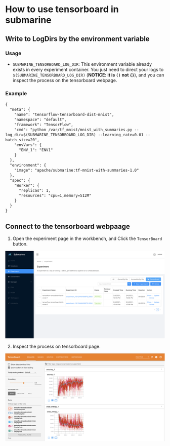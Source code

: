 <!--
Licensed to the Apache Software Foundation (ASF) under one
or more contributor license agreements.  See the NOTICE file
distributed with this work for additional information
regarding copyright ownership.  The ASF licenses this file
to you under the Apache License, Version 2.0 (the
"License"); you may not use this file except in compliance
with the License.  You may obtain a copy of the License at

  http://www.apache.org/licenses/LICENSE-2.0

Unless required by applicable law or agreed to in writing,
software distributed under the License is distributed on an
"AS IS" BASIS, WITHOUT WARRANTIES OR CONDITIONS OF ANY
KIND, either express or implied.  See the License for the
specific language governing permissions and limitations
under the License.
-->

# How to use tensorboard in submarine

## Write to LogDirs by the environment variable

### Usage

- `SUBMARINE_TENSORBOARD_LOG_DIR`: This environment variable already exists in every experiment container. You just need to direct your logs to `$(SUBMARINE_TENSORBOARD_LOG_DIR)` (**NOTICE: it is `()` not `{}`**), and you can inspect the process on the tensorboard webpage.

### Example

```
{
  "meta": {
    "name": "tensorflow-tensorboard-dist-mnist",
    "namespace": "default",
    "framework": "TensorFlow",
    "cmd": "python /var/tf_mnist/mnist_with_summaries.py --log_dir=$(SUBMARINE_TENSORBOARD_LOG_DIR) --learning_rate=0.01 --batch_size=20",
    "envVars": {
      "ENV_1": "ENV1"
    }
  },
  "environment": {
    "image": "apache/submarine:tf-mnist-with-summaries-1.0"
  },
  "spec": {
    "Worker": {
      "replicas": 1,
      "resources": "cpu=1,memory=512M"
    }
  }
}

```

## Connect to the tensorboard webpaage

1. Open the experiment page in the workbench, and Click the `TensorBoard` button.

![](../../assets/tensorboard-experiment-page.png)

2. Inspect the process on tensorboard page.

![](../../assets/tensorboard-webpage.png)
